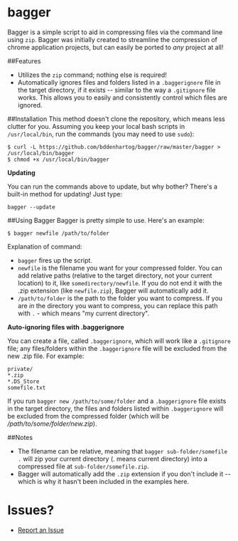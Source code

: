 bagger
======

Bagger is a simple script to aid in compressing files via the command line using `zip`. Bagger was initially created to streamline the compression of chrome application projects, but can easily be ported to _any_ project at all!

##Features
- Utilizes the `zip` command; nothing else is required!
- Automatically ignores files and folders listed in a `.baggerignore` file in the target directory, if it exists -- similar to the way a `.gitignore` file works. This allows you to easily and consistently control which files are ignored.


##Installation
This method doesn't clone the repository, which means less clutter for you. Assuming you keep your local bash scripts in `/usr/local/bin`, run the commands (you may need to use `sudo`):

    $ curl -L https://github.com/bddenhartog/bagger/raw/master/bagger > /usr/local/bin/bagger
    $ chmod +x /usr/local/bin/bagger

__Updating__

You can run the commands above to update, but why bother? There's a built-in method for updating! Just type:

`bagger --update`

##Using Bagger
Bagger is pretty simple to use. Here's an example:
    
    $ bagger newfile /path/to/folder

Explanation of command:
- `bagger` fires up the script.
- `newfile` is the filename you want for your compressed folder. You can add relative paths (relative to the target directory, not your current location) to it, like `somedirectory/newfile`. If you do not end it with the .zip extension (like `newfile.zip`), Bagger will automatically add it.
- `/path/to/folder` is the path to the folder you want to compress. If you are _in_ the directory you want to compress, you can replace this path with `.` - which means "my current directory".

__Auto-ignoring files with .baggerignore__

You can create a file, called `.baggerignore`, which will work like a `.gitignore` file; any files/folders within the `.baggerignore` file will be excluded from the new .zip file. For example:
    
    private/
    *.zip
    *.DS_Store
    somefile.txt

If you run `bagger new /path/to/some/folder` and a `.baggerignore` file exists in the target directory, the files and folders listed within `.baggerignore` will be excluded from the compressed folder (which will be _/path/to/some/folder/new.zip_).

##Notes
- The filename can be relative, meaning that `bagger sub-folder/somefile .` will zip your current directory (. means current directory) into a compressed file at `sub-folder/somefile.zip`.
- Bagger will automatically add the `.zip` extension if you don't include it -- which is why it hasn't been included in the examples here.

Issues?
=======
- [Report an Issue](https://github.com/bddenhartog/bagger/issues)
